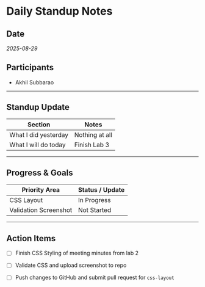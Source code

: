 # Daily Standup Notes

## Date
_2025-08-29_

## Participants
- Akhil Subbarao

---

## Standup Update

| Section              | Notes                                                                 |
|----------------------|-----------------------------------------------------------------------|
| What I did yesterday | Nothing at all                                                        |
| What I will do today | Finish Lab 3                                                          | 

---

## Progress & Goals

| Priority Area        | Status / Update |
|----------------------|-----------------|
| CSS Layout           | In Progress     |
| Validation Screenshot| Not Started     |

---

## Action Items

- [ ] Finish CSS Styling of meeting minutes from lab 2
- [ ] Validate CSS and upload screenshot to repo
- [ ] Push changes to GitHub and submit pull request for `css-layout`

